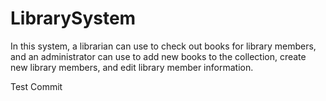 # LibrarySystem
In this system, a librarian can use to check out books for library members, and an administrator can use to add new books to the collection, create new library members, and edit library member information. 

Test Commit
